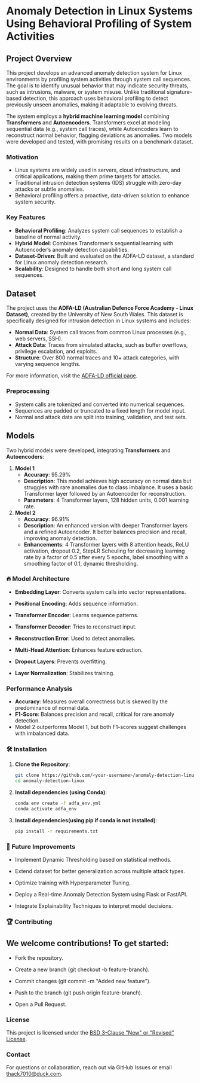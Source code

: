 # Anomaly Detection in Linux Systems Using Behavioral Profiling of System Activities

## Project Overview
This project develops an advanced anomaly detection system for Linux environments by profiling system activities through system call sequences. The goal is to identify unusual behavior that may indicate security threats, such as intrusions, malware, or system misuse. Unlike traditional signature-based detection, this approach uses behavioral profiling to detect previously unseen anomalies, making it adaptable to evolving threats.

The system employs a **hybrid machine learning model** combining **Transformers** and **Autoencoders**. Transformers excel at modeling sequential data (e.g., system call traces), while Autoencoders learn to reconstruct normal behavior, flagging deviations as anomalies. Two models were developed and tested, with promising results on a benchmark dataset.

### Motivation
- Linux systems are widely used in servers, cloud infrastructure, and critical applications, making them prime targets for attacks.
- Traditional intrusion detection systems (IDS) struggle with zero-day attacks or subtle anomalies.
- Behavioral profiling offers a proactive, data-driven solution to enhance system security.

### Key Features
- **Behavioral Profiling**: Analyzes system call sequences to establish a baseline of normal activity.
- **Hybrid Model**: Combines Transformer’s sequential learning with Autoencoder’s anomaly detection capabilities.
- **Dataset-Driven**: Built and evaluated on the ADFA-LD dataset, a standard for Linux anomaly detection research.
- **Scalability**: Designed to handle both short and long system call sequences.

## Dataset
The project uses the **ADFA-LD (Australian Defence Force Academy - Linux Dataset)**, created by the University of New South Wales. This dataset is specifically designed for intrusion detection in Linux systems and includes:
- **Normal Data**: System call traces from common Linux processes (e.g., web servers, SSH).
- **Attack Data**: Traces from simulated attacks, such as buffer overflows, privilege escalation, and exploits.
- **Structure**: Over 800 normal traces and 10+ attack categories, with varying sequence lengths.

For more information, visit the [ADFA-LD official page](https://research.unsw.edu.au/projects/adfa-ids-datasets).

### Preprocessing
- System calls are tokenized and converted into numerical sequences.
- Sequences are padded or truncated to a fixed length for model input.
- Normal and attack data are split into training, validation, and test sets.

## Models
Two hybrid models were developed, integrating **Transformers** and **Autoencoders**:
1. **Model 1**
   - **Accuracy**: 95.29%
   - **Description**: This model achieves high accuracy on normal data but struggles with rare anomalies due to class imbalance. It uses a basic Transformer layer followed by an Autoencoder for reconstruction.
   - **Parameters**: 4 Transformer layers, 128 hidden units, 0.001 learning rate.
2. **Model 2**
   - **Accuracy**: 96.91%
   - **Description**: An enhanced version with deeper Transformer layers and a refined Autoencoder. It better balances precision and recall, improving anomaly detection.
   - **Enhancements**: 4 Transformer layers with 8 attention heads, ReLU activation, dropout 0.2, StepLR Scheuling for decreasing learning rate by a factor of 0.5 after every 5 epochs, label smoothing with a smoothing factor of 0.1, dynamic thresholding.

### 🔥 Model Architecture

   -   **Embedding Layer**: Converts system calls into vector representations.

   -   **Positional Encoding**: Adds sequence information.

   -   **Transformer Encoder**: Learns sequence patterns.

   -   **Transformer Decoder**: Tries to reconstruct input.

   -   **Reconstruction Error**: Used to detect anomalies.

   -   **Multi-Head Attention**: Enhances feature extraction.

   -   **Dropout Layers**: Prevents overfitting.

   -   **Layer Normalization**: Stabilizes training.

### Performance Analysis
- **Accuracy**: Measures overall correctness but is skewed by the predominance of normal data.
- **F1-Score**: Balances precision and recall, critical for rare anomaly detection.
- Model 2 outperforms Model 1, but both F1-scores suggest challenges with imbalanced data.

### 🛠 Installation
1. **Clone the Repository**:
   ```bash
   git clone https://github.com/<your-username>/anomaly-detection-linux.git
   cd anomaly-detection-linux
   ```

2. **Install dependencies (using Conda)**:
   ```bash
   conda env create -f adfa_env.yml
   conda activate adfa_env
   ```
   
3. **Install dependencies(using pip if conda is not installed)**:
   ```bash
   pip install -r requirements.txt
   ```

### 🚀 Future Improvements

   - Implement Dynamic Thresholding based on statistical methods.

   - Extend dataset for better generalization across multiple attack types.

   - Optimize training with Hyperparameter Tuning.

   - Deploy a Real-time Anomaly Detection System using Flask or FastAPI.

   - Integrate Explainability Techniques to interpret model decisions.

### 🏆 Contributing

## We welcome contributions! To get started:

   - Fork the repository.

   - Create a new branch (git checkout -b feature-branch).

   - Commit changes (git commit -m "Added new feature").

   - Push to the branch (git push origin feature-branch).

   - Open a Pull Request.

### License
This project is licensed under the  [BSD 3-Clause "New" or "Revised" License](LICENSE).

### Contact
For questions or collaboration, reach out via GitHub Issues or email <thack7010@duck.com>.